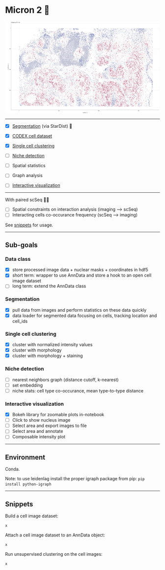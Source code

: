 # Micron 2 :microscope:

<p align="center">
  <img width="500" height="300" src="vis/bokeh_plot.png">
</p>

*****  

- [x] [Segmentation](#segmentation) (via StarDist) :watermelon:
- [x] [CODEX cell dataset](#data-class)
- [x] [Single cell clustering](#single-cell-clustering)
- [ ] [Niche detection](#niche-detection)
- [ ] Spatial statistics
- [ ] Graph analysis
- [ ] [Interactive visualization](#interactive-visualization)


******

With paired scSeq :test_tube::dna:
- [ ] Spatial constraints on interaction analysis (imaging --> scSeq)
- [ ] Interacting cells co-occurance frequency (scSeq --> imaging)

See [snippets](#snippets) for usage.

*****

## Sub-goals

### Data class
- [x] store processed image data + nuclear masks + coordinates in hdf5
- [x] short term: wrapper to use AnnData and store a hook to an open cell image dataset
- [ ] long term: extend the AnnData class

### Segmentation
- [x] pull data from images and perform statistics on these data quickly
- [x] data loader for segmented data focusing on cells, tracking location and cell_ids

### Single cell clustering
- [x] cluster with normalized intensity values
- [x] cluster with morphology
- [x] cluster with morphology + staining

### Niche detection
- [ ] nearest neighbors graph (distance cutoff, k-nearest)
- [ ] set embedding 
- [ ] niche stats: cell type co-occurance, mean type-to-type distance 

### Interactive visualization
- [x] Bokeh library for zoomable plots in-notebook
- [ ] Click to show nucleus image
- [ ] Select area and export images to file
- [ ] Select area and annotate
- [ ] Composable intensity plot

*****
## Environment

<!-- Docker: `rapidsai/rapidsai:0.16-cuda10.1-runtime-ubuntu16.04-py3.8` -->
Conda.

Note: to use leidenlag install the proper igraph package from pip: `pip install python-igraph`


*****
## Snippets

Build a cell image dataset:
```python
x
```

Attach a cell image dataset to an AnnData object:
```python
x
```

Run unsupervised clustering on the cell images:
```python
x
```